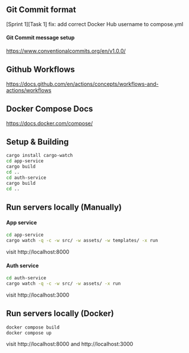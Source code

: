 ## Git Commit format
[Sprint 1][Task 1] fix: add correct Docker Hub username to compose.yml 

#### Git Commit message setup
https://www.conventionalcommits.org/en/v1.0.0/

## Github Workflows
https://docs.github.com/en/actions/concepts/workflows-and-actions/workflows

## Docker Compose Docs
https://docs.docker.com/compose/

## Setup & Building
```bash
cargo install cargo-watch
cd app-service
cargo build
cd ..
cd auth-service
cargo build
cd ..
```

## Run servers locally (Manually)
#### App service
```bash
cd app-service
cargo watch -q -c -w src/ -w assets/ -w templates/ -x run
```

visit http://localhost:8000

#### Auth service
```bash
cd auth-service
cargo watch -q -c -w src/ -w assets/ -x run
```

visit http://localhost:3000

## Run servers locally (Docker)
```bash
docker compose build
docker compose up
```

visit http://localhost:8000 and http://localhost:3000